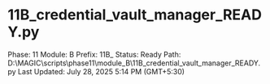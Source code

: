 # 11B_credential_vault_manager_READY.py

Phase: 11
Module: B
Prefix: 11B_
Status: Ready
Path: D:\MAGIC\scripts\phase11\module_B\11B_credential_vault_manager_READY.py
Last Updated: July 28, 2025 5:14 PM (GMT+5:30)

